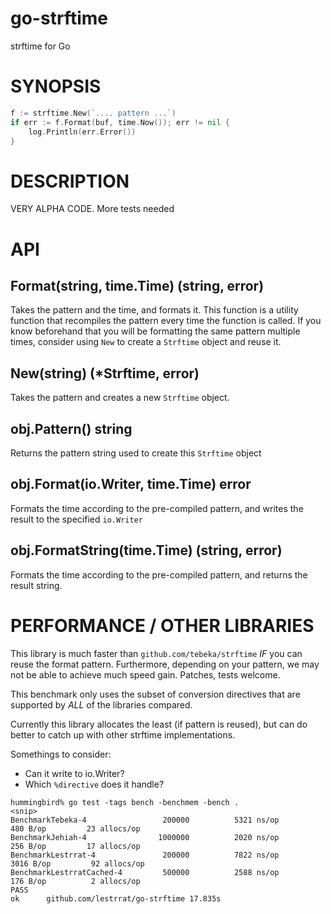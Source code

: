 # go-strftime

strftime for Go

# SYNOPSIS

```go
f := strftime.New(`.... pattern ...`)
if err := f.Format(buf, time.Now()); err != nil {
    log.Println(err.Error())
}
```

# DESCRIPTION

VERY ALPHA CODE. More tests needed

# API

## Format(string, time.Time) (string, error)

Takes the pattern and the time, and formats it. This function is a utility function that recompiles the pattern every time the function is called. If you know beforehand that you will be formatting the same pattern multiple times, consider using `New` to create a `Strftime` object and reuse it.

## New(string) (\*Strftime, error)

Takes the pattern and creates a new `Strftime` object.

## obj.Pattern() string

Returns the pattern string used to create this `Strftime` object

## obj.Format(io.Writer, time.Time) error

Formats the time according to the pre-compiled pattern, and writes the result to the specified `io.Writer`

## obj.FormatString(time.Time) (string, error)

Formats the time according to the pre-compiled pattern, and returns the result string.

# PERFORMANCE / OTHER LIBRARIES

This library is much faster than `github.com/tebeka/strftime` *IF* you can reuse the format pattern. Furthermore, depending on your pattern, we may not be able to achieve much speed gain. Patches, tests welcome.

This benchmark only uses the subset of conversion directives that are supported by *ALL* of the libraries compared.

Currently this library allocates the least (if pattern is reused), but can do better to catch up with other strftime implementations.

Somethings to consider: 

* Can it write to io.Writer?
* Which `%directive` does it handle?

```
hummingbird% go test -tags bench -benchmem -bench .
<snip>
BenchmarkTebeka-4                 200000          5321 ns/op         480 B/op         23 allocs/op
BenchmarkJehiah-4                1000000          2020 ns/op         256 B/op         17 allocs/op
BenchmarkLestrrat-4               200000          7822 ns/op        3016 B/op         92 allocs/op
BenchmarkLestrratCached-4         500000          2588 ns/op         176 B/op          2 allocs/op
PASS
ok      github.com/lestrrat/go-strftime 17.835s
```